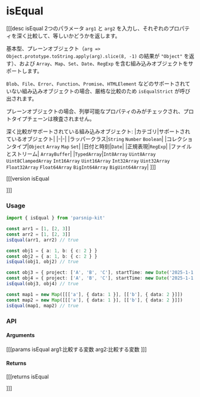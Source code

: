 # isEqual
[[[desc isEqual
2つのパラメータ `arg1` と `arg2` を入力し、それぞれのプロパティを深く比較して、等しいかどうかを返します。

基本型、プレーンオブジェクト（`arg => Object.prototype.toString.apply(arg).slice(8, -1)` の結果が `"Object"` を返す）、および `Array`、`Map`、`Set`、`Date`、`RegExp` を含む組み込みオブジェクトをサポートします。

`Blob`、`File`、`Error`、`Function`、`Promise`、`HTMLElement` などのサポートされていない組み込みオブジェクトの場合、厳格な比較のため `isEqualStrict` が呼び出されます。

プレーンオブジェクトの場合、列挙可能なプロパティのみがチェックされ、プロトタイプチェーンは検査されません。

深く比較がサポートされている組み込みオブジェクト:
|カテゴリ|サポートされているオブジェクト|
|-|-|
|ラッパークラス|`String` `Number` `Boolean`|
|コレクションタイプ|`Object` `Array` `Map` `Set`|
|日付と時刻|`Date`|
|正規表現|`RegExp`|
|ファイルとストリーム| `ArrayBuffer`|
|`TypedArray`|`Int8Array` `Uint8Array` `Uint8ClampedArray` `Int16Array` `Uint16Array` `Int32Array` `Uint32Array` `Float32Array` `Float64Array` `BigInt64Array` `BigUint64Array`|
]]]

[[[version isEqual
  
]]]
### Usage

```ts
import { isEqual } from 'parsnip-kit'

const arr1 = [1, [2, 3]]
const arr2 = [1, [2, 3]]
isEqual(arr1, arr2) // true

const obj1 = { a: 1, b: { c: 2 } }
const obj2 = { a: 1, b: { c: 2 } }
isEqual(obj1, obj2) // true

const obj3 = { project: ['A', 'B', 'C'], startTime: new Date('2025-1-1'), status: { finish: false, block: true } }
const obj4 = { project: ['A', 'B', 'C'], startTime: new Date('2025-1-1'), status: { finish: false, block: true } }
isEqual(obj3, obj4) // true

const map1 = new Map([[['a'], { data: 1 }], [['b'], { data: 2 }]])
const map2 = new Map([[['a'], { data: 1 }], [['b'], { data: 2 }]])
isEqual(map1, map2) // true
```


### API

#### Arguments
[[[params isEqual
arg1:比較する変数
arg2:比較する変数
]]]
#### Returns
[[[returns isEqual

]]]